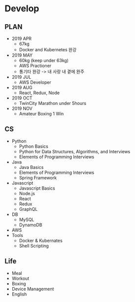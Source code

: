 # Develop

## PLAN
* 2019 APR
  * 67kg
  * Docker and Kubernetes 완강
* 2019 MAY
  * 60kg (keep under 63kg)
  * AWS Practioner
  * 통기타 완강 -> 내 사랑 내 곁에 완주
* 2019 JUL
  * AWS Developer
* 2019 AUG
  * React, Redux, Node
* 2019 OCT
  * TwinCity Marathon under 5hours
* 2019 NOV
  * Amateur Boxing 1 Win

## CS
* Python
  * Python Basics
  * Python for Data Structures, Algorithms, and Interviews
  * Elements of Programming Interviews
* Java
  * Java Basics
  * Elements of Programming Interviews
  * Spring Framework
* Javascript
  * Javascript Basics
  * Node.js
  * React
  * Redux
  * GraphQL
* DB
  * MySQL
  * DynamoDB
* AWS
* Tools
  * Docker & Kubernates
  * Shell Scripting
  
## Life
* Meal
* Workout
* Boxing
* Device Management
* English
